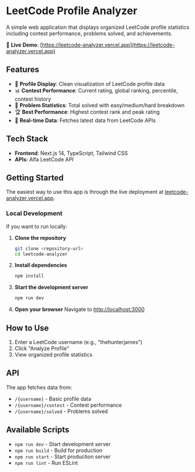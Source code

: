 # LeetCode Profile Analyzer

A simple web application that displays organized LeetCode profile statistics including contest performance, problems solved, and achievements.

🚀 **Live Demo**: [https://leetcode-analyzer.vercel.app](https://leetcode-analyzer.vercel.app)

## Features

- 🎯 **Profile Display**: Clean visualization of LeetCode profile data
- 📊 **Contest Performance**: Current rating, global ranking, percentile, contest history
- 🔢 **Problem Statistics**: Total solved with easy/medium/hard breakdown
- 🏆 **Best Performance**: Highest contest rank and peak rating
- 🚀 **Real-time Data**: Fetches latest data from LeetCode APIs

## Tech Stack

- **Frontend**: Next.js 14, TypeScript, Tailwind CSS
- **APIs**: Alfa LeetCode API

## Getting Started

The easiest way to use this app is through the live deployment at [leetcode-analyzer.vercel.app](https://leetcode-analyzer.vercel.app).

### Local Development

If you want to run locally:

1. **Clone the repository**
   ```bash
   git clone <repository-url>
   cd leetcode-analyzer
   ```

2. **Install dependencies**
   ```bash
   npm install
   ```

3. **Start the development server**
   ```bash
   npm run dev
   ```

4. **Open your browser**
   Navigate to [http://localhost:3000](http://localhost:3000)

## How to Use

1. Enter a LeetCode username (e.g., "thehunterjames")
2. Click "Analyze Profile"
3. View organized profile statistics

## API

The app fetches data from:
- `/{username}` - Basic profile data
- `/{username}/contest` - Contest performance
- `/{username}/solved` - Problems solved

## Available Scripts

- `npm run dev` - Start development server
- `npm run build` - Build for production
- `npm run start` - Start production server
- `npm run lint` - Run ESLint
